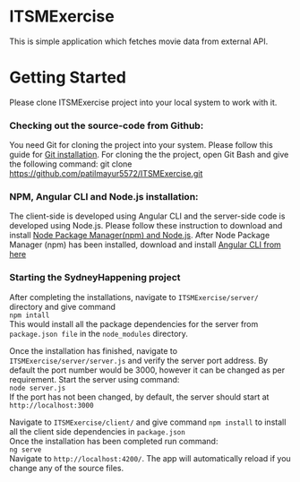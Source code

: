 # ITSMExercise
This is simple application which fetches movie data from external API.

# Getting Started
Please clone ITSMExercise project into your local system to work with it. 

### Checking out the source-code from Github:
You need Git for cloning the project into your system. Please follow this guide for [Git installation](https://git-scm.com/book/en/v2/Getting-Started-Installing-Git). For cloning the the project, open Git Bash and give the following command: 
git clone https://github.com/patilmayur5572/ITSMExercise.git

### NPM, Angular CLI and Node.js installation:
The client-side is developed using Angular CLI and the server-side code is developed using Node.js. Please follow these instruction to download and install 
[Node Package Manager(npm) and Node.js](https://www.npmjs.com/get-npm). After Node Package Manager (npm) has been installed, download and install [Angular CLI from here](https://cli.angular.io/) <br>

### Starting the SydneyHappening project
After completing the installations, navigate to `ITSMExercise/server/` directory and give command <br>
`npm intall`<br>
This would install all the package dependencies for the server from `package.json file` in the `node_modules` directory. <br>  

Once the installation has finished, navigate to `ITSMExercise/server/server.js` and verify the server port address. By default the port number would be 3000, however it can be changed as per requirement. Start the server using command: <br>
`node server.js`<br>
If the port has not been changed, by default, the server should start at `http://localhost:3000` <br>

Navigate to `ITSMExercise/client/` and give command `npm install` to install all the client side dependencies in `package.json`<br>
Once the installation has been completed run command: <br>
`ng serve` <br> Navigate to `http://localhost:4200/`. The app will automatically reload if you change any of the source files.
